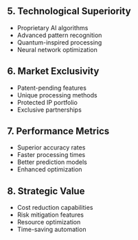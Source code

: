 ## 5. Technological Superiority
- Proprietary AI algorithms
- Advanced pattern recognition
- Quantum-inspired processing
- Neural network optimization

## 6. Market Exclusivity
- Patent-pending features
- Unique processing methods
- Protected IP portfolio
- Exclusive partnerships

## 7. Performance Metrics
- Superior accuracy rates
- Faster processing times
- Better prediction models
- Enhanced optimization

## 8. Strategic Value
- Cost reduction capabilities
- Risk mitigation features
- Resource optimization
- Time-saving automation

